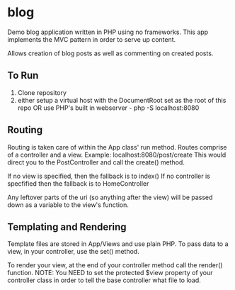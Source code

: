 # blog
Demo blog application written in PHP using no frameworks. This app implements the MVC pattern in order to serve up content.

Allows creation of blog posts as well as commenting on created posts.

## To Run
1. Clone repository
2. either setup a virtual host with the DocumentRoot set as the root of this repo OR use PHP's built in webserver - php -S localhost:8080

## Routing
Routing is taken care of within the App class' run method. Routes comprise of a controller and a view.
Example:
localhost:8080/post/create
This would direct you to the PostController and call the create() method.

If no view is specified, then the fallback is to index()
If no controller is specfified then the fallback is to HomeController

Any leftover parts of the uri (so anything after the view) will be passed down as a variable to the view's function.

## Templating and Rendering
Template files are stored in App/Views and use plain PHP. To pass data to a view, in your controller, use the set() method.

To render your view, at the end of your controller method call the render() function. NOTE: You NEED to set the protected $view property of your controller class in order to tell the base controller what file to load.
